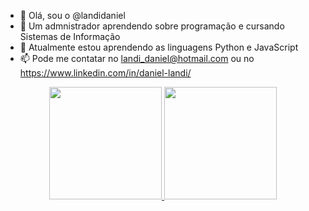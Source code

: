 - 👋 Olá, sou o @landidaniel
- 👀 Um admnistrador aprendendo sobre programação e cursando Sistemas de Informação
- 🌱 Atualmente estou aprendendo as linguagens Python e JavaScript
- 📫 Pode me contatar no landi_daniel@hotmail.com ou no https://www.linkedin.com/in/daniel-landi/

<div align="center">
  <a href="https://github.com/landidaniel">
  <img height="180em" src="https://github-readme-stats.vercel.app/api?username=landidaniel&show_icons=true&theme=dracula&include_all_commits=true&count_private=true"/>
  <img height="180em" src="https://github-readme-stats.vercel.app/api/top-langs/?username=landidaniel&layout=compact&langs_count=7&theme=dracula"/>
</div>
